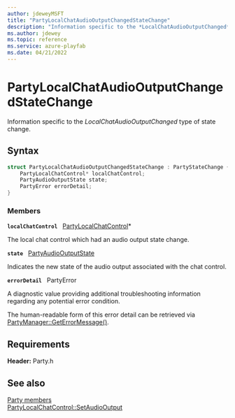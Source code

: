 ```yaml
---
author: jdeweyMSFT
title: "PartyLocalChatAudioOutputChangedStateChange"
description: "Information specific to the *LocalChatAudioOutputChanged* type of state change."
ms.author: jdewey
ms.topic: reference
ms.service: azure-playfab
ms.date: 04/21/2022
---
```


# PartyLocalChatAudioOutputChangedStateChange  

Information specific to the *LocalChatAudioOutputChanged* type of state change.  

## Syntax  
  
```cpp
struct PartyLocalChatAudioOutputChangedStateChange : PartyStateChange {  
    PartyLocalChatControl* localChatControl;  
    PartyAudioOutputState state;  
    PartyError errorDetail;  
}  
```
  
### Members  
  
**`localChatControl`** &nbsp; [PartyLocalChatControl](../classes/PartyLocalChatControl/partylocalchatcontrol.md)*  
  
The local chat control which had an audio output state change.
  
**`state`** &nbsp; [PartyAudioOutputState](../enums/partyaudiooutputstate.md)  
  
Indicates the new state of the audio output associated with the chat control.
  
**`errorDetail`** &nbsp; PartyError  
  
A diagnostic value providing additional troubleshooting information regarding any potential error condition.
  
The human-readable form of this error detail can be retrieved via [PartyManager::GetErrorMessage()](../classes/PartyManager/methods/partymanager_geterrormessage.md).
  
  
## Requirements  
  
**Header:** Party.h
  
## See also  
[Party members](../party_members.md)  
[PartyLocalChatControl::SetAudioOutput](../classes/PartyLocalChatControl/methods/partylocalchatcontrol_setaudiooutput.md)
  
  
